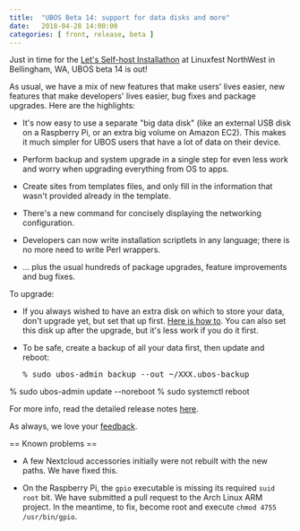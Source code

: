 ```yaml
---
title:  "UBOS Beta 14: support for data disks and more"
date:   2018-04-28 14:00:00
categories: [ front, release, beta ]
---
```


Just in time for the
<a href="https://linuxfestnorthwest.org/conferences/lfnw18/program/proposals/77">Let's
Self-host Installathon</a> at Linuxfest NorthWest in Bellingham, WA,
UBOS beta 14 is out!

As usual, we have a mix of new features that make users' lives easier, new features
that make developers' lives easier, bug fixes and package upgrades. Here are the
highlights:

* It's now easy to use a separate "big data disk" (like an external USB disk on a Raspberry Pi,
  or an extra big volume on Amazon EC2). This makes it much simpler for UBOS users that
  have a lot of data on their device.

* Perform backup and system upgrade in a single step for even less work and worry
  when upgrading everything from OS to apps.

* Create sites from templates files, and only fill in the information that wasn't provided
  already in the template.

* There's a new command for concisely displaying the networking configuration.

* Developers can now write installation scriptlets in any language; there is no more need to
  write Perl wrappers.

* ... plus the usual hundreds of package upgrades, feature improvements and bug fixes.


To upgrade:

* If you always wished to have an extra disk on which to store your data, don't upgrade yet,
  but set that up first. <a href="/docs/users/running-out-of-disk-space.html">Here is how to</a>.
  You can also set this disk up after the upgrade, but it's less work if you do it first.

* To be safe, create a backup of all your data first, then update and reboot:

  <pre>% sudo ubos-admin backup --out ~/XXX.ubos-backup
% sudo ubos-admin update --noreboot
% sudo systemctl reboot</pre>

For more info, read the detailed release notes <a href="/docs/releases/beta14/release-notes/">here</a>.

As always, we love your <a href="/community/">feedback</a>.

== Known problems ==

* A few Nextcloud accessories initially were not rebuilt with the new paths. We
  have fixed this.

* On the Raspberry Pi, the `gpio` executable is missing its required `suid root` bit.
  We have submitted a pull request to the Arch Linux ARM project. In the meantime,
  to fix, become root and execute `chmod 4755 /usr/bin/gpio`.

